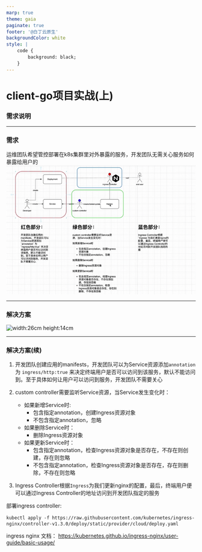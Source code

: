 ```yaml
---
marp: true
theme: gaia
paginate: true
footer: '@白丁云原生'
backgroundColor: white
style: |
    code {
        background: black;
    }
---
```

<!--
_class: lead
-->

# client-go项目实战(上)

### 需求说明

---

### 需求

运维团队希望管控部署在k8s集群里对外暴露的服务，开发团队无需关心服务如何暴露给用户的
![width:26cm height:14cm](./images/img_1.png)

---
### 解决方案

![width:26cm height:14cm](./images/case1.png)

---

### 解决方案(续)

1. 开发团队创建应用的manifests，开发团队可以为Service资源添加`annotation` 为 `ingress/http:true` 来决定终端用户是否可以访问到该服务，默认不能访问到。至于具体如何让用户可以访问到服务，开发团队不需要关心 
2. custom controller需要监听Service资源，当Service发生变化时：

   - 如果新增Service时:
     - 包含指定annotation，创建Ingress资源对象
     - 不包含指定annotation，忽略
   - 如果删除Service时：
     - 删除Ingress资源对象
   - 如果更新Service时：
     - 包含指定annotation，检查Ingress资源对象是否存在，不存在则创建，存在则忽略
     - 不包含指定annotation，检查Ingress资源对象是否存在，存在则删除，不存在则忽略

3. Ingress Controller根据`Ingress`为我们更新nginx的配置，最后，终端用户便可以通过Ingress Controller的地址访问到开发团队指定的服务

部署ingress controller:
```
kubectl apply -f https://raw.githubusercontent.com/kubernetes/ingress-nginx/controller-v1.3.0/deploy/static/provider/cloud/deploy.yaml

```

ingress nginx 文档：
https://kubernetes.github.io/ingress-nginx/user-guide/basic-usage/
